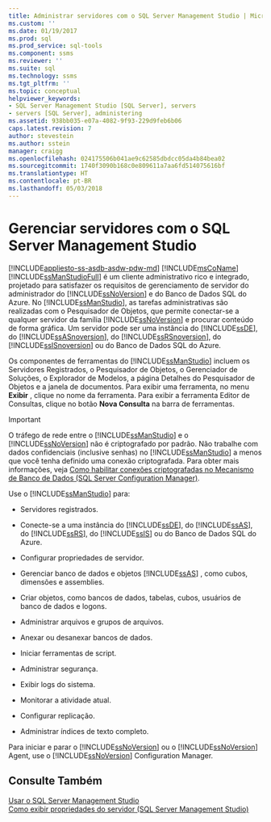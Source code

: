 ```yaml
---
title: Administrar servidores com o SQL Server Management Studio | Microsoft Docs
ms.custom: ''
ms.date: 01/19/2017
ms.prod: sql
ms.prod_service: sql-tools
ms.component: ssms
ms.reviewer: ''
ms.suite: sql
ms.technology: ssms
ms.tgt_pltfrm: ''
ms.topic: conceptual
helpviewer_keywords:
- SQL Server Management Studio [SQL Server], servers
- servers [SQL Server], administering
ms.assetid: 938bb035-e07a-4082-9f93-229d9feb6b06
caps.latest.revision: 7
author: stevestein
ms.author: sstein
manager: craigg
ms.openlocfilehash: 024175506b041ae9c62585dbdcc05da4b84bea02
ms.sourcegitcommit: 1740f3090b168c0e809611a7aa6fd514075616bf
ms.translationtype: HT
ms.contentlocale: pt-BR
ms.lasthandoff: 05/03/2018
---
```

# <a name="administer-servers-with-sql-server-management-studio"></a>Gerenciar servidores com o SQL Server Management Studio
[!INCLUDE[appliesto-ss-asdb-asdw-pdw-md](../includes/appliesto-ss-asdb-asdw-pdw-md.md)]
[!INCLUDE[msCoName](../includes/msconame_md.md)] [!INCLUDE[ssManStudioFull](../includes/ssmanstudiofull_md.md)] é um cliente administrativo rico e integrado, projetado para satisfazer os requisitos de gerenciamento de servidor do administrador do [!INCLUDE[ssNoVersion](../includes/ssnoversion_md.md)] e do Banco de Dados SQL do Azure. No [!INCLUDE[ssManStudio](../includes/ssmanstudio_md.md)], as tarefas administrativas são realizadas com o Pesquisador de Objetos, que permite conectar-se a qualquer servidor da família [!INCLUDE[ssNoVersion](../includes/ssnoversion_md.md)] e procurar conteúdo de forma gráfica. Um servidor pode ser uma instância do [!INCLUDE[ssDE](../includes/ssde_md.md)], do [!INCLUDE[ssASnoversion](../includes/ssasnoversion_md.md)], do [!INCLUDE[ssRSnoversion](../includes/ssrsnoversion_md.md)], do [!INCLUDE[ssISnoversion](../includes/ssisnoversion_md.md)] ou do Banco de Dados SQL do Azure.  
  
Os componentes de ferramentas do [!INCLUDE[ssManStudio](../includes/ssmanstudio_md.md)] incluem os Servidores Registrados, o Pesquisador de Objetos, o Gerenciador de Soluções, o Explorador de Modelos, a página Detalhes do Pesquisador de Objetos e a janela de documentos. Para exibir uma ferramenta, no menu **Exibir** , clique no nome da ferramenta. Para exibir a ferramenta Editor de Consultas, clique no botão **Nova Consulta** na barra de ferramentas.  
  
> [!IMPORTANT]  
> O tráfego de rede entre o [!INCLUDE[ssManStudio](../includes/ssmanstudio_md.md)] e o [!INCLUDE[ssNoVersion](../includes/ssnoversion_md.md)] não é criptografado por padrão. Não trabalhe com dados confidenciais (inclusive senhas) no [!INCLUDE[ssManStudio](../includes/ssmanstudio_md.md)] a menos que você tenha definido uma conexão criptografada. Para obter mais informações, veja [Como habilitar conexões criptografadas no Mecanismo de Banco de Dados (SQL Server Configuration Manager)](http://msdn.microsoft.com/en-us/e1e55519-97ec-4404-81ef-881da3b42006).  
  
Use o [!INCLUDE[ssManStudio](../includes/ssmanstudio_md.md)] para:  
  
-   Servidores registrados.  
  
-   Conecte-se a uma instância do [!INCLUDE[ssDE](../includes/ssde_md.md)], do [!INCLUDE[ssAS](../includes/ssas_md.md)], do [!INCLUDE[ssRS](../includes/ssrs_md.md)], do  [!INCLUDE[ssIS](../includes/ssis_md.md)] ou do Banco de Dados SQL do Azure.  
  
-   Configurar propriedades de servidor.  
  
-   Gerenciar banco de dados e objetos [!INCLUDE[ssAS](../includes/ssas_md.md)] , como cubos, dimensões e assemblies.  
  
-   Criar objetos, como bancos de dados, tabelas, cubos, usuários de banco de dados e logons.  
  
-   Administrar arquivos e grupos de arquivos.  
  
-   Anexar ou desanexar bancos de dados.  
  
-   Iniciar ferramentas de script.  
  
-   Administrar segurança.  
  
-   Exibir logs do sistema.  
  
-   Monitorar a atividade atual.  
  
-   Configurar replicação.  
  
-   Administrar índices de texto completo.  
  
Para iniciar e parar o [!INCLUDE[ssNoVersion](../includes/ssnoversion_md.md)] ou o [!INCLUDE[ssNoVersion](../includes/ssnoversion_md.md)] Agent, use o [!INCLUDE[ssNoVersion](../includes/ssnoversion_md.md)] Configuration Manager.  
  
## <a name="see-also"></a>Consulte Também  
[Usar o SQL Server Management Studio](../ssms/use-sql-server-management-studio.md)  
[Como exibir propriedades do servidor (SQL Server Management Studio)](http://msdn.microsoft.com/en-us/55f3ac04-5626-4ad2-96bd-a1f1b079659d)  
  
